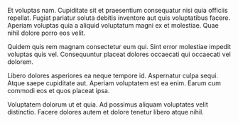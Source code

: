 Et voluptas nam. Cupiditate sit et praesentium consequatur nisi quia officiis repellat. Fugiat pariatur soluta debitis inventore aut quis voluptatibus facere. Aperiam voluptas quia a aliquid voluptatum magni ex et molestiae. Quae nihil dolore porro eos velit.
 Quidem quis rem magnam consectetur eum qui. Sint error molestiae impedit voluptas quis vel. Consequuntur placeat dolores occaecati qui occaecati vel dolorem.
 Libero dolores asperiores ea neque tempore id. Aspernatur culpa sequi. Atque saepe cupiditate aut. Aperiam voluptatem est ea enim. Earum cum commodi eos et quos placeat ipsa.
 Voluptatem dolorum ut et quia. Ad possimus aliquam voluptates velit distinctio. Facere dolores autem et dolore tenetur libero atque nihil.